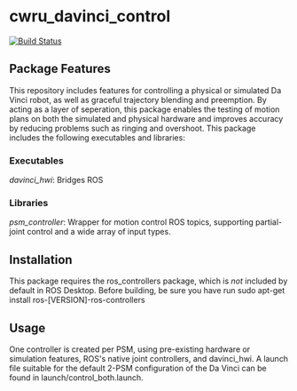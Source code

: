 # cwru_davinci_control

[![Build Status](https://travis-ci.com/cwru-robotics/cwru_davinci_control.svg?token=YmHMxBbcdppbMMkZWTut&branch=master)](https://travis-ci.com/cwru-robotics/cwru_davinci_control)

## Package Features

This repository includes features for controlling a physical or simulated Da Vinci robot, as well as graceful trajectory blending and preemption. By acting as a layer of seperation, this package enables the testing of motion plans on both the simulated and physical hardware and improves accuracy by reducing problems such as ringing and overshoot.
This package includes the following executables and libraries:

### Executables
*davinci_hwi*: Bridges ROS 
### Libraries
*psm_controller*: Wrapper for motion control ROS topics, supporting partial-joint control and a wide array of input types.

## Installation
This package requires the ros_controllers package, which is *not* included by default in ROS Desktop. Before building, be sure you have run
	sudo apt-get install ros-[VERSION]-ros-controllers

## Usage
One controller is created per PSM, using pre-existing hardware or simulation features, ROS's native joint controllers, and davinci_hwi. A launch file suitable for the default 2-PSM configuration of the Da Vinci can be found in launch/control_both.launch.
